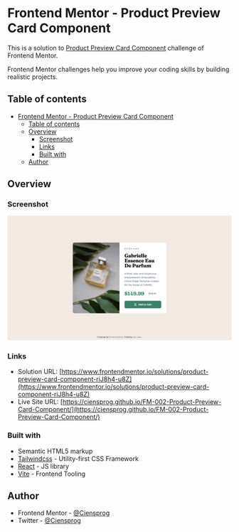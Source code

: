 # Frontend Mentor - Product Preview Card Component

This is a solution to [Product Preview Card Component](https://www.frontendmentor.io/challenges/product-preview-card-component-GO7UmttRfa) challenge of Frontend Mentor.

Frontend Mentor challenges help you improve your coding skills by building realistic projects.

## Table of contents

- [Frontend Mentor - Product Preview Card Component](#frontend-mentor---product-preview-card-component)
  - [Table of contents](#table-of-contents)
  - [Overview](#overview)
    - [Screenshot](#screenshot)
    - [Links](#links)
    - [Built with](#built-with)
  - [Author](#author)

## Overview

### Screenshot

![](./preview.jpg)

### Links

- Solution URL: [https://www.frontendmentor.io/solutions/product-preview-card-component-riJ8h4-u8Z](https://www.frontendmentor.io/solutions/product-preview-card-component-riJ8h4-u8Z)
- Live Site URL: [https://ciensprog.github.io/FM-002-Product-Preview-Card-Component/](https://ciensprog.github.io/FM-002-Product-Preview-Card-Component/)

### Built with

- Semantic HTML5 markup
- [Tailwindcss](https://tailwindcss.com) - Utility-first CSS Framework
- [React](https://reactjs.org/) - JS library
- [Vite](https://vitejs.dev) - Frontend Tooling

## Author

- Frontend Mentor - [@Ciensprog](https://www.frontendmentor.io/profile/Ciensprog)
- Twitter - [@Ciensprog](https://www.twitter.com/Ciensprog)
